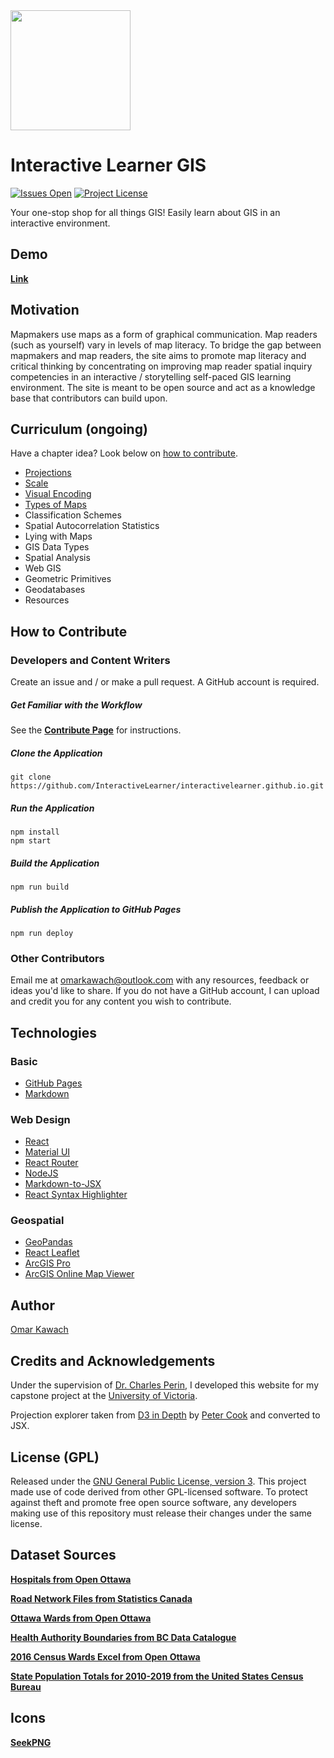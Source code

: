 <img src="https://github.com/InteractiveLearner/interactivelearner.github.io/blob/main/public/logo192.png" width="192px" height="192px" />

# Interactive Learner GIS

[![Issues Open](https://img.shields.io/github/issues/InteractiveLearner/interactivelearner.github.io?style=flat-square)](https://github.com/InteractiveLearner/interactivelearner.github.io/issues) [![Project License](https://img.shields.io/github/license/InteractiveLearner/interactivelearner.github.io?style=flat-square)](https://github.com/InteractiveLearner/interactivelearner.github.io/blob/main/LICENSE)

Your one-stop shop for all things GIS! Easily learn about GIS in an interactive environment. 

## Demo

**[Link](https://www.interactivelearner-gis.com/ )**

## Motivation
Mapmakers use maps as a form of graphical communication. Map readers (such as yourself) vary in levels of map literacy. To bridge the gap between mapmakers and map readers, the site aims to promote map literacy and critical thinking by concentrating on improving map reader spatial inquiry competencies in an interactive / storytelling self-paced GIS learning environment. The site is meant to be open source and act as a knowledge base that contributors can build upon. 

## Curriculum (ongoing)

Have a chapter idea? Look below on [how to contribute](https://github.com/InteractiveLearner/interactivelearner.github.io#how-to-contribute). 

- [Projections](https://www.interactivelearner-gis.com/#/projections)
- [Scale](https://www.interactivelearner-gis.com/#/scale)
- [Visual Encoding](https://www.interactivelearner-gis.com/#/visual)
- [Types of Maps](https://www.interactivelearner-gis.com/#/thematic)
- Classification Schemes
- Spatial Autocorrelation Statistics
- Lying with Maps
- GIS Data Types
- Spatial Analysis
- Web GIS
- Geometric Primitives
- Geodatabases
- Resources

## How to Contribute

### Developers and Content Writers

Create an issue and / or make a pull request. A GitHub account is required.

##### Get Familiar with the Workflow

See the **[Contribute Page](https://www.interactivelearner-gis.com/#/contribute)** for instructions.

##### Clone the Application

```
git clone https://github.com/InteractiveLearner/interactivelearner.github.io.git
```

##### Run the Application

```
npm install
npm start 
```

##### Build the Application

```
npm run build
```

##### Publish the Application to GitHub Pages

```
npm run deploy
```

### Other Contributors 

Email me at omarkawach@outlook.com with any resources, feedback or ideas you'd like to share. If you do not have a GitHub account, I can upload and credit you for any content you wish to contribute. 

## Technologies

### Basic
- [GitHub Pages](https://pages.github.com/)
- [Markdown](https://daringfireball.net/projects/markdown/)

### Web Design
- [React](https://reactjs.org/)
- [Material UI](https://mui.com/)
- [React Router](https://reactrouter.com/)
- [NodeJS](https://nodejs.org/en/)
- [Markdown-to-JSX](https://github.com/probablyup/markdown-to-jsx)
- [React Syntax Highlighter](https://github.com/react-syntax-highlighter/react-syntax-highlighter)

### Geospatial
- [GeoPandas](https://geopandas.org/en/stable/)
- [React Leaflet](https://react-leaflet.js.org/)
- [ArcGIS Pro](https://www.esri.com/en-us/arcgis/products/arcgis-pro/overview)
- [ArcGIS Online Map Viewer](https://doc.arcgis.com/en/arcgis-online/get-started/get-started-with-mv.htm)

## Author

[Omar Kawach](https://github.com/omarkawach)
  
## Credits and Acknowledgements

Under the supervision of [Dr. Charles Perin](http://charlesperin.net/), I developed this website for my capstone project at the [University of Victoria](https://www.uvic.ca/).

Projection explorer taken from [D3 in Depth](https://www.d3indepth.com/) by [Peter Cook](https://www.animateddata.com/) and converted to JSX. 

## License (GPL) 

Released under the [GNU General Public License, version 3](https://opensource.org/licenses/GPL-3.0). This project made use of code derived from other GPL-licensed software. To protect against theft and promote free open source software, any developers making use of this repository must release their changes under the same license. 

## Dataset Sources

**[Hospitals from Open Ottawa](https://open.ottawa.ca/datasets/b769ce497f2540aa962e602c983994d6_0?geometry=-76.050%2C45.348%2C-75.396%2C45.433)**

**[Road Network Files from Statistics Canada](https://www12.statcan.gc.ca/census-recensement/2011/geo/RNF-FRR/index-eng.cfm)**

**[Ottawa Wards from Open Ottawa](https://open.ottawa.ca/datasets/wards/explore?location=45.242656%2C-75.800844%2C0.90)**

**[Health Authority Boundaries from BC Data Catalogue](https://catalogue.data.gov.bc.ca/dataset/health-authority-boundaries)**

**[2016 Census Wards Excel from Open Ottawa](https://open.ottawa.ca/documents/2016-census-ward-data-1/about)**

**[State Population Totals for 2010-2019 from the United States Census Bureau]()**

## Icons

**[SeekPNG](https://www.seekpng.com/ks/clipart/)**